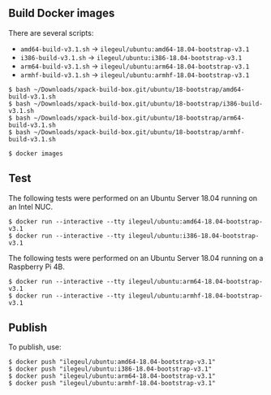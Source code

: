 
## Build Docker images

There are several scripts:

- `amd64-build-v3.1.sh` -> `ilegeul/ubuntu:amd64-18.04-bootstrap-v3.1`
- `i386-build-v3.1.sh` -> `ilegeul/ubuntu:i386-18.04-bootstrap-v3.1`
- `arm64-build-v3.1.sh` -> `ilegeul/ubuntu:arm64-18.04-bootstrap-v3.1`
- `armhf-build-v3.1.sh` -> `ilegeul/ubuntu:armhf-18.04-bootstrap-v3.1`

```console
$ bash ~/Downloads/xpack-build-box.git/ubuntu/18-bootstrap/amd64-build-v3.1.sh
$ bash ~/Downloads/xpack-build-box.git/ubuntu/18-bootstrap/i386-build-v3.1.sh
$ bash ~/Downloads/xpack-build-box.git/ubuntu/18-bootstrap/arm64-build-v3.1.sh
$ bash ~/Downloads/xpack-build-box.git/ubuntu/18-bootstrap/armhf-build-v3.1.sh

$ docker images
```

## Test

The following tests were performed on an Ubuntu Server
18.04 running on an Intel NUC.

```console
$ docker run --interactive --tty ilegeul/ubuntu:amd64-18.04-bootstrap-v3.1
$ docker run --interactive --tty ilegeul/ubuntu:i386-18.04-bootstrap-v3.1
```

The following tests were performed on an Ubuntu Server
18.04 running on a Raspberry Pi 4B.

```console
$ docker run --interactive --tty ilegeul/ubuntu:arm64-18.04-bootstrap-v3.1
$ docker run --interactive --tty ilegeul/ubuntu:armhf-18.04-bootstrap-v3.1
```

## Publish

To publish, use:

```console
$ docker push "ilegeul/ubuntu:amd64-18.04-bootstrap-v3.1"
$ docker push "ilegeul/ubuntu:i386-18.04-bootstrap-v3.1"
$ docker push "ilegeul/ubuntu:arm64-18.04-bootstrap-v3.1"
$ docker push "ilegeul/ubuntu:armhf-18.04-bootstrap-v3.1"
```
